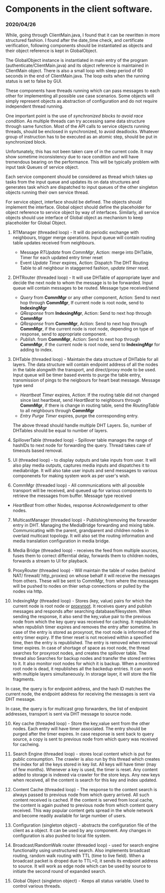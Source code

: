# Components in the client software.

### 2020/04/26

While, going through ClientMain.java, I found that it can be rewritten in more
structured fashion. I found after the date\_time check, and certificate
verification, following components should be instantiated as objects and their
object reference is kept in GlobalObject.

The GlobalObject instance is
instantiated in main entry of the program (authenticate/ClientMain.java) and its
object reference is maintained in ClientMain object. There is also a small loop
with sleep period of 60 seconds in the end of ClientMain.java. The loop exits
when the running status is set
to false by GUI.

These components have threads running which can pass messages to each other for
implementing all possible use case scenarios. Some objects will simply
represent objects as abstraction of configuration and do not require independent
thread running. 

One important point is the use of *synchronized blocks to avoid race condition*.
As multiple threads can try accessing same data structure through same function.
Most of the API calls to service objects running threads, should be enclosed in
synchronized, to avoid deadlocks. Whatever group of instruction has to be
executed as an atomic step, should be
put in synchronized block.

Unfortunately, this has not been taken care of in the current code. It may show
sometime inconsistency due to race condition and will have tremendous bearing on
the performance. This will be typically problem with input task Queues of
service object.

Each service component should be considered as thread which takes up tasks from
the input queue and updates its on data structures and generates task which are
dispatched to input queues of the other singleton objects running their own
service thread.

For service object, interface should be defined. The objects should implement
the interface. Global object should define the placeholder for object reference
to service object by way of interfaces. Similarly, all service objects should
use interface of Global object as mechanism to keep placeholder for Global
Object.

1. RTManager (threaded loop) - It will do periodic exchange with neighbours,
trigger merge operations. Input queue will contain routing table updates
received from neighbours.

   - Message _RTUpdate_ from _CommMgr_,  Action: merge into DHTable, Timer for
each updated entry timer reset
   - Event _Update Timer_ expires, Action: Dispatch The DHT Routing Table to all
neighbour in staggerred fashion, _update timer_ reset. 


2. DHTRouter (threaded loop) - It will use DHTable of appropriate layer and
decide the next node to whom the message is to be forwarded. Input queue will
contain messages to be routed. Message type received/send

   - _Query_ from **CommMgr** or any other component, Action: Send to next hop
     through **CommMgr**, If current node is root node, send to **IndexingMgr** 
   - _QResponse_ from **IndexingMgr**, Action: Send to next hop through
     **CommMgr**
   - _QResponse_ from **CommMgr**, Action: Send to next hop through **CommMgr**,
if the current node is root node, depending on type of response, send to
appropriate component.
   - _Publish_. from **CommMgr**, Action: Send to next hop through **CommMgr**,
     if the current node is root node, send to **IndexingMgr** for adding to
index.

3. DHTable (threaded loop) - Maintain the data structure of DHTable for all
layers. The data structure will contain endpoint address of all the nodes in the
table alongwith the transport, and direct/proxy mode to be used. Input queue
will be timer based events to purge the table entry, transmission of pings to
the neigbours for heart beat message. Message type send
   - _Heartbeat Timer_ expires, Action: If the routing table did not changed since last
     heartbeat,  send _HeartBeat_ to neighbours through **CommMgr**, if there is
change in routing table, send the _RoutingTable_ to all neighbours through
**CommMgr**
   - _Entry Purge Timer_ expires, purge the corresponding entry.

   The above thread should handle multiple DHT Layers. So, number of DHTables should
be equal to number of layers.

4. SpilloverTable (threaded loop) - Spillover table manages the range of
hashIDs to next node for forwarding the query. Thread takes care of timeouts
based removal. 

5. UI (threaded loop) - to display outputs and take inputs from user. It will
also play media outputs, captures media inputs and dispatches it to mediabridge.
It will also take user inputs and send messages to various componenets for
making system work as per user's wish.

6. CommMgr (threaded loop) - All communications with all possible transport will
be received, and queued up for various components to retrieve the messages from
buffer. Message type received
- _HeartBeat_ from other Nodes, response _Acknowledgement_ to other nodes.

7. MulticastManager (threaded loop) - Publishing/removing the forwarder entry in
DHT. Managing the MediaBridge forwarding and mixing table. Communicating with
the parent, grandparent and children nodes in overlaid multicast topology. It
will also set the routing information and media translation configuration in
media bridge.

7. Media Bridge (threaded loop) - receives the feed from multiple sources, fuses
them to correct differntial delay, forwards them to children nodes, forwards a
stream to UI for playback.

8.  ProxyRouter (threaded loop) - Will maintain the table of nodes (behind NAT/
firewall/ http\_proxies) on whose behalf it will receive the messages from
others. These will be sent to CommMgr, from where the messages will be pushed to
nodes on thier setup connections or pulled by the nodes via http.

9. IndexingMgr (threaded loop) - Stores (key, value) pairs for which the current
node is root node or [proxyroot][EE698C Lecture-2]. It receives query and publish
messages and responds after searching database/filesystem. When sending the
response, it also send the key,value pair to the previous node from which the
key query was received for caching. It republishes when republish timer expires
and removes the entry after sometime. In case of the entry is stored as
proxyroot, the root node is informed of the entry timer expiry. If the timer
reset is not received within a specified time, then the entry is republished.
The entry is removed when removal timer expires. In case of shortage of space as
root node, the thread searches for proxyroot nodes, and creates the spillover
table. The thread also Searches for backup nodes and transfer the stored entries
to it. It also monitor root nodes for which it is backup. When a monitored root
node is dead, it republishes all the backedup entries. It can work with multiple
layers simultaneously. In storage layer, it will store the file fragments.

In case, the query is for endpoint address, and the hash ID matches the current
node, the endpoint address for receiving the messages is sent via DHT message.

In case, the query is for multicast grop forwarders, the list of endpoint
addresses, transport is sent via DHT message to source node.

10. Key cache \(threaded loop\) - Store the key,value sent from the other nodes.
Each entry will have timer associated. The entry should be purged after the
timer expires. In case response is sent back to query source, a copy is sent to
previous node from which query was received for cacheing.

11. Search Engine (threaded loop) - stores local content which is put for public
consumption. The crawler is also run by this thread which creates the index for
all the keys stored in key list. All keys will have timer (may of few months).
Whenever a key is used, the timer is reset. Any content added to storage is
indexed via crawler for the store keys. Any new keys when received, all the
content is search for this key and index updated.

12. Content Cache (threaded loop) - The response to the content search is always
passed to previous node from which query arrived. All such content received is
cached. If the content is served from local cache, the content is again pushed
to previous node from which content query received. This way popular content
gets spread in the whole network and become readily available for large number
of users.

13. Configuration (singleton object) - abstracts the configuration file of the
client as a object. It can be used by any component. Any changes in
configuration is also pushed to local file system.

14. Broadcast/RandomWalk router (threaded loop) - used for search engine
functionality using unstructured search. Also implements broadcast routing,
random walk routing with TTL (time to live field). When a broadcast packet is
droped due to TTL=0, it sends its endpoint address to source. It will work as
edge node which can be used by source to initiate the second round of expanded
search.

15. Global Object (singleton object) - Keeps all status variable. Used to
control various threads. 

[EE698C Lecture-2]: https://youtu.be/Pf_1JFmKOCg
